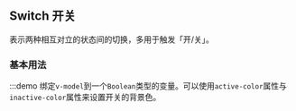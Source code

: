 <!--
 * @Date: 2022-02-11 14:07:33
 * @LastEditors: zhaozc
 * @LastEditTime: 2022-02-11 14:07:49
 * @FilePath: \ruipeng-ui\examples\docs\zh-CN\scrollbar.md
-->

## Switch 开关

表示两种相互对立的状态间的切换，多用于触发「开/关」。

### 基本用法

:::demo 绑定`v-model`到一个`Boolean`类型的变量。可以使用`active-color`属性与`inactive-color`属性来设置开关的背景色。
